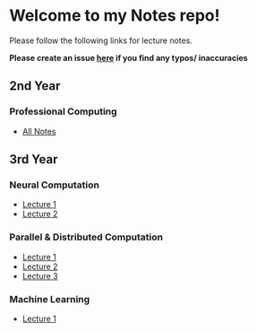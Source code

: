 # Welcome to my Notes repo!


Please follow the following links for lecture notes.

**Please create an issue [here](https://github.com/barrett370/Notes/issues) if you find any typos/ inaccuracies**

## 2nd Year

### Professional Computing 

- [All Notes](Y2/Professional-Computing/out/Professional_Computing_Notes.html)

## 3rd Year

### Neural Computation 

- [Lecture 1](Y3/Neural-Computation/out/Lecture1.html)
- [Lecture 2](Y3/Neural-Computation/out/Lecture2.html)

### Parallel & Distributed Computation

- [Lecture 1](Y3/Parallel+Distributed/out/Lecture1.html)
- [Lecture 2](Y3/Parallel+Distributed/out/Lecture2.html)
- [Lecture 3](Y3/Parallel+Distributed/out/Lecture3.html)

### Machine Learning 

- [Lecture 1](Y3/Machine-Learning/out/Lecture1.html)